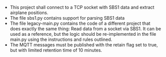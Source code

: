 * This project shall connect to a TCP socket with SBS1 data and extract airplane positions.
* The file sbs1.py contains support for parsing SBS1 data
* The file legacy-main.py contains the code of a different project that does exactly the same thing: Read data
  from a socket via SBS1. It can be used as a reference, but the logic should be re-implemented in the file main.py
  using the instructions and rules outlined.
* The MQTT messages must be published with the retain flag set to true, but with limited retention time of 10 minutes.
